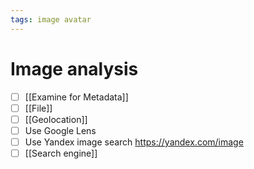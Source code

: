 ```yaml
---
tags: image avatar
---
```


# Image analysis
- [ ] [[Examine for Metadata]]
- [ ] [[File]]
- [ ] [[Geolocation]]
- [ ] Use Google Lens
- [ ] Use Yandex image search https://yandex.com/image
- [ ] [[Search engine]]
